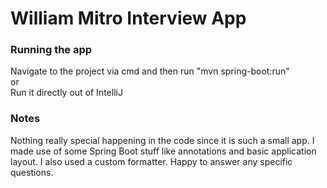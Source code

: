 # William Mitro Interview App

### Running the app

Navigate to the project via cmd and then run "mvn spring-boot:run"   
or  
Run it directly out of IntelliJ

### Notes

Nothing really special happening in the code since it is such a small app. I made use of some Spring Boot stuff like
annotations
and basic application layout. I also used a custom formatter. Happy to answer any specific questions.  